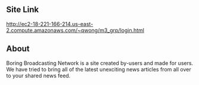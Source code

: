 ## Site Link
http://ec2-18-221-166-214.us-east-2.compute.amazonaws.com/~qwong/m3_grp/login.html

## About
Boring Broadcasting Network is a site created by-users and made for users. We have tried to bring all of the latest unexciting news articles from all over to your shared news feed.
